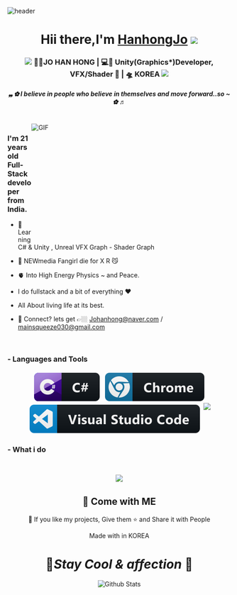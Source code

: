 
![header](https://capsule-render.vercel.app/api?type=wave&color=679&height=199&section=header&text=&fontSize=33)
<div align="center">
   <h1>Hii there,I'm <a href="https://hemant.codes">HanhongJo</a> <img src="https://media.giphy.com/media/hvRJCLFzcasrR4ia7z/giphy.gif" width="30px"> </h1>
   
   
</div>


<div align="center">
<h3><img src="https://media.giphy.com/media/WUlplcMpOCEmTGBtBW/giphy.gif" width="30"> 🐻‍❄️JO HAN HONG | 💻🎀 Unity(Graphics*)Developer, VFX/Shader 🎀 | 🛸 KOREA <img src="https://media.giphy.com/media/WUlplcMpOCEmTGBtBW/giphy.gif" width="20"></h3>
</div>



 <h5 align="center">
   <i> 
  ❠ ✿ I believe in people who believe in themselves and move forward..so ~ ✿ ♬  </i>
  </h5>

<br />
<img align="right" height="270px" width="450px" alt="GIF" src="https://media.giphy.com/media/3FjEPbKqEPhPpmC8uY/giphy.gif" />
<p align="center">
  <h3> I'm 21 years old Full-Stack developer from India.</h3>
</p>

 - 🎁 Learning C# & Unity , Unreal VFX Graph - Shader Graph
 
 - 🔭 NEWmedia Fangirl die for X R 😼

 - 🫀 Into High Energy Physics ~ and Peace.
 
 - I do fullstack and a bit of everything :heart:
 
 -  All About living life at its best.
 
 - 💬 Connect? lets get  👉🏼 Johanhong@naver.com / mainsqueeze030@gmail.com
 
  </a>

</p>

<br />

### - Languages and Tools

<p align="center">
  <!-- For more icons please follow  https://github.com/MikeCodesDotNET/ColoredBadges -->

  <img src="https://raw.githubusercontent.com/8bithemant/8bithemant/master/svg/dev/languages/csharp.svg" alt="csharp" style="vertical-align:top; margin:4px">
  <img src="https://raw.githubusercontent.com/8bithemant/8bithemant/master/svg/dev/misc/chrome.svg" alt="chrome" style="vertical-align:top; margin:4px">
  <img src="https://raw.githubusercontent.com/8bithemant/8bithemant/master/svg/dev/tools/visualstudio_code.svg" alt="vscode" style="vertical-align:top; margin:4px">
 <img src="https://img.shields.io/badge/Unity-3776AB?style= for-the-badge&logo=Unity&logoColor=white"/



</p>

<!--
### - Blogs 🌱
-->
<!--
<p align="center">
  <a href="https://dev.to/hemant">
    <img src="https://raw.githubusercontent.com/8bithemant/8bithemant/master/svg/blogs/devto.svg"> 
  </a>
</p>
-->



 ### - What i do


<br />

<p align="center">
   <img src="https://media.giphy.com/media/f9XgHHnPnDjOF1hWpl/giphy.gif" />
   </p>
   
   


<h2 align="center">🤝 Come with ME </h2>

<p align="center">💙 If you like my projects, Give them ⭐ and Share it with People</p>
</p>
<p align="center">Made with in KOREA</p>

<h1 align='center'>🤍<i>Stay Cool & affection </i>🤍</h1>

<p align="center">
        <img src="https://raw.githubusercontent.com/mayhemantt/mayhemantt/Update/svg/Bottom.svg" alt="Github Stats" />
</p>
